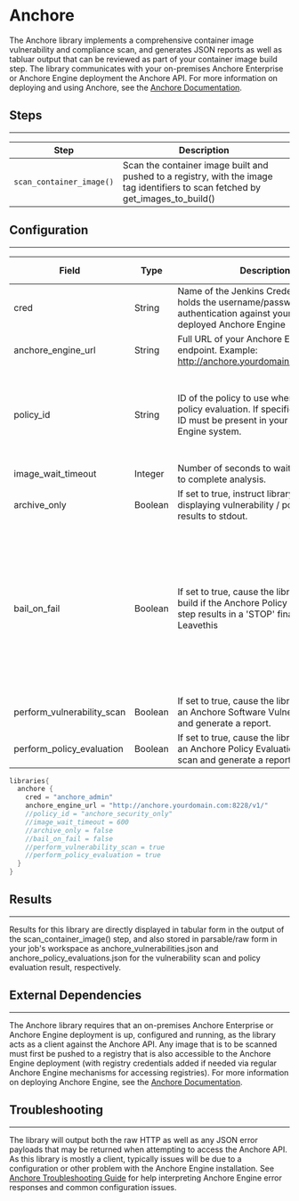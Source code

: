 # Anchore

The Anchore library implements a comprehensive container image vulnerability and compliance scan, and generates JSON reports as well as tabluar output that can be reviewed as part of your container image build step.  The library communicates with your on-premises Anchore Enterprise or Anchore Engine deployment the Anchore API.  For more information on deploying and using Anchore, see the [Anchore Documentation](https://docs.anchore.com).

## Steps
---

| Step | Description | 
| ----------- | ----------- |
| ``scan_container_image()`` | Scan the container image built and pushed to a registry, with the image tag identifiers to scan fetched by get_images_to_build() |


## Configuration
---

| Field | Type | Description | Default Value |
| ----------- | ----------- | ----------- | ----------- |
| cred | String | Name of the Jenkins Credential that holds the username/password for authentication against your locally deployed Anchore Engine | None (required to be specified) |
| anchore_engine_url | String | Full URL of your Anchore Engine API endpoint.  Example: http://anchore.yourdomain.com:8228/v1/ | None (required to be specified) |
| policy_id | String | ID of the policy to use when performing policy evaluation.  If specified, the policy ID must be present in your Anchore Engine system. |  default (will use the currently default/active policy configured in your Anchore Engine)
| image_wait_timeout | Integer | Number of seconds to wait for an image to complete analysis. | 300 |
| archive_only | Boolean | If set to true, instruct library to skip displaying vulnerability / policy evaluation results to stdout. | false |
| bail_on_fail | Boolean | If set to true, cause the library to fail the build if the Anchore Policy Evaluation step results in a 'STOP' final action.  Leavethis  |set to default (true) if you would like your build to fail when your Anchore Policy Evaluation is successful, but the image does not conform to yourspecified policy requirements. | true |
| perform_vulnerability_scan | Boolean | If set to true, cause the library to perform an Anchore Software Vulnerability scan and generate a report. | true |
| perform_policy_evaluation | Boolean | If set to true, cause the library to perform an Anchore Policy Evaluation compliance scan and generate a report. | true |


```groovy
libraries{
  anchore {
    cred = "anchore_admin"
    anchore_engine_url = "http://anchore.yourdomain.com:8228/v1/"
    //policy_id = "anchore_security_only"
    //image_wait_timeout = 600
    //archive_only = false
    //bail_on_fail = false
    //perform_vulnerability_scan = true
    //perform_policy_evaluation = true
  }
}
```

## Results
---

Results for this library are directly displayed in tabular form in the output of the scan_container_image() step, and also stored in parsable/raw form in your job's workspace as anchore_vulnerabilities.json and anchore_policy_evaluations.json for the vulnerability scan and policy evaluation result, respectively.

## External Dependencies
---

The Anchore library requires that an on-premises Anchore Enterprise or Anchore Engine deployment is up, configured and running, as the library acts as a client against the Anchore API.  Any image that is to be scanned must first be pushed to a registry that is also accessible to the Anchore Engine deployment (with registry credentials added if needed via regular Anchore Engine mechanisms for accessing registries).  For more information on deploying Anchore Engine, see the [Anchore Documentation](https://docs.anchore.com).

## Troubleshooting
---

The library will output both the raw HTTP as well as any JSON error payloads that may be returned when attempting to access the Anchore API.  As this library is mostly a client, typically issues will be due to a configuration or other problem with the Anchore Engine installation.  See [Anchore Troubleshooting Guide](https://docs.anchore.com/current/docs/troubleshooting/) for help interpreting Anchore Engine error responses and common configuration issues.

